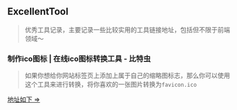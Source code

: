 ## ExcellentTool

> 优秀工具记录，主要记录一些比较实用的工具链接地址，包括但不限于前端领域～

### 制作ico图标 | 在线ico图标转换工具 - 比特虫

> 如果你想给你网站标签页上添加上属于自己的缩略图标志，那么你可以使用这个工具来进行转换，将你喜欢的一张图片转换为`favicon.ico`

[地址如下 =>](http://www.bitbug.net/)